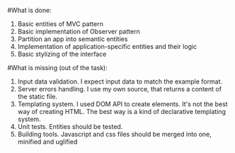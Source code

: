 #What is done:
1. Basic entities of MVC pattern
2. Basic implementation of Observer pattern
3. Partition an app into semantic entities
4. Implementation of application-specific entities and their logic
5. Basic stylizing of the interface


#What is missing (out of the task):
1. Input data validation. I expect input data to match the example format.
2. Server errors handling. I use my own source, that returns a content of the static file.
3. Templating system. I used DOM API to create elements. It's not the best way of creating HTML. The best way is a kind of declarative templating system.
4. Unit tests. Entities should be tested.
5. Building tools. Javascript and css files should be merged into one, minified and uglified
